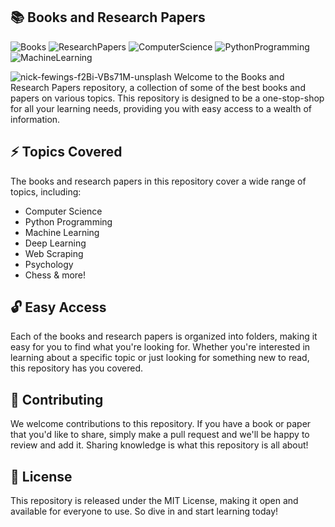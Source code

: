 ## 📚  Books and Research Papers


![Books](https://img.shields.io/badge/-Books-red?style=flat-square&logo=books)
![ResearchPapers](https://img.shields.io/badge/-Research%20Papers-blue?style=flat-square&logo=research_papers)
![ComputerScience](https://img.shields.io/badge/-Computer%20Science-crimson?style=flat-square&logo=computerscience)
![PythonProgramming](https://img.shields.io/badge/-Python%20Programming-yellow?style=flat-square&logo=pythonprogramming)
![MachineLearning](https://img.shields.io/badge/-Machine%20Learning-blue?style=flat-square&logo=machinelearning)



![nick-fewings-f2Bi-VBs71M-unsplash](https://user-images.githubusercontent.com/99079792/216771414-e1323024-84e9-4789-b2d4-ebdae53387ed.jpg)
Welcome to the Books and Research Papers repository, a collection of some of the best books and papers on various topics. This repository is designed to be a one-stop-shop for all your learning needs, providing you with easy access to a wealth of information.

## ⚡ Topics Covered
The books and research papers in this repository cover a wide range of topics, including:

* Computer Science
* Python Programming
* Machine Learning
* Deep Learning
* Web Scraping
* Psychology
* Chess
& more!

## 🔓 Easy Access
Each of the books and research papers is organized into folders, making it easy for you to find what you're looking for. Whether you're interested in learning about a specific topic or just looking for something new to read, this repository has you covered.

## 🫶 Contributing
We welcome contributions to this repository. If you have a book or paper that you'd like to share, simply make a pull request and we'll be happy to review and add it. Sharing knowledge is what this repository is all about!

## 📮 License
This repository is released under the MIT License, making it open and available for everyone to use. So dive in and start learning today!
